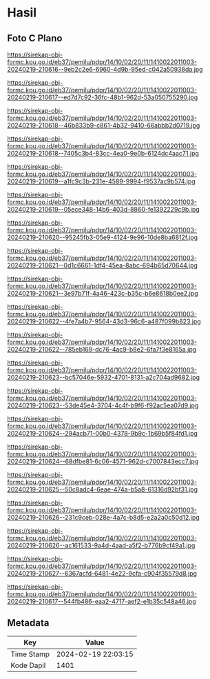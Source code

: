# Hasil

## Foto C Plano

https://sirekap-obj-formc.kpu.go.id/eb37/pemilu/pdpr/14/10/02/20/11/1410022011003-20240219-210616--9eb2c2e6-6960-4d9b-95ed-c042a50938da.jpg

https://sirekap-obj-formc.kpu.go.id/eb37/pemilu/pdpr/14/10/02/20/11/1410022011003-20240219-210617--ed7d7c92-36fc-48b1-962d-53a050755290.jpg

https://sirekap-obj-formc.kpu.go.id/eb37/pemilu/pdpr/14/10/02/20/11/1410022011003-20240219-210618--46b833b9-c861-4b32-9410-66abbb2d0719.jpg

https://sirekap-obj-formc.kpu.go.id/eb37/pemilu/pdpr/14/10/02/20/11/1410022011003-20240219-210618--7405c3b4-83cc-4ea0-9e0b-6124dc4aac71.jpg

https://sirekap-obj-formc.kpu.go.id/eb37/pemilu/pdpr/14/10/02/20/11/1410022011003-20240219-210619--a1fc9c3b-231e-4589-9994-f9537ac9b574.jpg

https://sirekap-obj-formc.kpu.go.id/eb37/pemilu/pdpr/14/10/02/20/11/1410022011003-20240219-210619--05ece348-14b6-403d-8860-fe1392229c9b.jpg

https://sirekap-obj-formc.kpu.go.id/eb37/pemilu/pdpr/14/10/02/20/11/1410022011003-20240219-210620--95245fb3-05e9-4124-9e96-10de8ba6812f.jpg

https://sirekap-obj-formc.kpu.go.id/eb37/pemilu/pdpr/14/10/02/20/11/1410022011003-20240219-210621--0d1c6661-1df4-45ea-8abc-694b65d70644.jpg

https://sirekap-obj-formc.kpu.go.id/eb37/pemilu/pdpr/14/10/02/20/11/1410022011003-20240219-210621--3e97b71f-4a46-423c-b35c-b6e8618b0ee2.jpg

https://sirekap-obj-formc.kpu.go.id/eb37/pemilu/pdpr/14/10/02/20/11/1410022011003-20240219-210622--4fe7a4b7-9564-43d3-96c6-a487f099b823.jpg

https://sirekap-obj-formc.kpu.go.id/eb37/pemilu/pdpr/14/10/02/20/11/1410022011003-20240219-210622--785eb169-dc76-4ac9-b8e2-6fa7f3e8165a.jpg

https://sirekap-obj-formc.kpu.go.id/eb37/pemilu/pdpr/14/10/02/20/11/1410022011003-20240219-210623--bc57046e-5932-4701-8131-a2c704ad9682.jpg

https://sirekap-obj-formc.kpu.go.id/eb37/pemilu/pdpr/14/10/02/20/11/1410022011003-20240219-210623--53de45e4-3704-4c4f-b9f6-f92ac5ea07d9.jpg

https://sirekap-obj-formc.kpu.go.id/eb37/pemilu/pdpr/14/10/02/20/11/1410022011003-20240219-210624--294acb71-00b0-4378-9b9c-1b69b5f84fd1.jpg

https://sirekap-obj-formc.kpu.go.id/eb37/pemilu/pdpr/14/10/02/20/11/1410022011003-20240219-210624--68dfbe81-6c06-4571-962d-c7007843ecc7.jpg

https://sirekap-obj-formc.kpu.go.id/eb37/pemilu/pdpr/14/10/02/20/11/1410022011003-20240219-210625--50c8adc4-6eae-474a-b5a8-61316d92bf31.jpg

https://sirekap-obj-formc.kpu.go.id/eb37/pemilu/pdpr/14/10/02/20/11/1410022011003-20240219-210626--231c9ceb-028e-4a7c-b8d5-e2a2a0c50d12.jpg

https://sirekap-obj-formc.kpu.go.id/eb37/pemilu/pdpr/14/10/02/20/11/1410022011003-20240219-210626--ac161533-9a4d-4aad-a5f2-b776b9cf49a1.jpg

https://sirekap-obj-formc.kpu.go.id/eb37/pemilu/pdpr/14/10/02/20/11/1410022011003-20240219-210627--6367acfd-6481-4e22-9cfa-c904f35579d8.jpg

https://sirekap-obj-formc.kpu.go.id/eb37/pemilu/pdpr/14/10/02/20/11/1410022011003-20240219-210617--544fb486-eaa2-4717-aef2-e1b35c548a46.jpg


## Metadata

| Key        | Value               |
| ---------- | ------------------- |
| Time Stamp | 2024-02-19 22:03:15 |
| Kode Dapil | 1401                |



